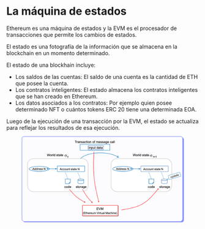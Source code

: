 # La máquina de estados

Ethereum es una máquina de estados y la EVM es el procesador de transacciones que permite los cambios de estados.

El estado es una fotografía de la información que se almacena en la blockchain en un momento determinado.

El estado de una blockhain incluye:

* Los saldos de las cuentas: El saldo de una cuenta es la cantidad de ETH que posee la cuenta.
* Los contratos inteligentes: El estado almacena los contratos inteligentes que se han creado en Ethereum.
* Los datos asociados a los contratos: Por ejemplo quien posee determinado NFT o cuántos tokens ERC 20 tiene una determinada EOA.

Luego de la ejecución de una transacción por la EVM, el estado se actualiza para reflejar los resultados de esa ejecución.

<figure><img src="../../../../.gitbook/assets/mod1_18.png" alt=""><figcaption></figcaption></figure>
